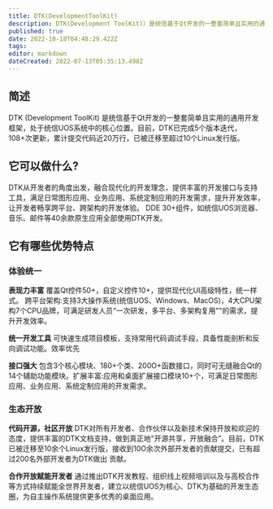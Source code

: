 ```yaml
---
title: DTK(DevelopmentToolKit)
description: DTK(Development ToolKit)）是统信基于Qt开发的一整套简单且实用的通用开发框架，处于统信UOS系统中的核心位置。
published: true
date: 2022-10-18T04:48:29.422Z
tags: 
editor: markdown
dateCreated: 2022-07-13T05:35:13.498Z
---
```


## 简述
DTK (Development ToolKit) 是统信基于Qt开发的一整套简单且实用的通用开发框架，处于统信UOS系统中的核心位置。目前，DTK已完成5个版本迭代，108+次更新，累计提交代码近20万行，已被迁移至超过10个Linux发行版。


## 它可以做什么?
DTK从开发者的角度出发，融合现代化的开发理念，提供丰富的开发接口与支持工具，满足日常图形应用、业务应用、系统定制应用的开发需求，提升开发效率，让开发者畅享跨平台、跨架构的开发体验。
DDE 30+组件，如统信UOS浏览器、音乐、邮件等40余款原生应用全部使用DTK开发。

## 它有哪些优势特点
### 体验统一
**表现力丰富**
覆盖Qt控件50+，自定义控件10+，提供现代化UI高级特性，统一样式。
跨平台架构:支持3大操作系统(统信UOS、Windows、MacOS)，4大CPU架构7个CPU品牌，可满足研发人员“一次研发，多平台、多架构复用""的需求，提升开发效率。

**统一开发工具**
可快速生成项目模板，支持常用代码调试手段，具备性能剖析和反向调试功能。效率优先

**接口强大**
包含3个核心模块、180+个类、200O+函数接口，同时可无缝融合Qt的14个辅助功能模块。扩展丰富:应用和桌面扩展接口模块10+个，可满足日常图形应用、业务应用、系统定制应用的开发需求。

### 生态开放

**代码开源，社区开放**
DTK对所有开发者、合作伙伴以及新技术保持开放和欢迎的态度，提供丰富的DTK文档支持，做到真正地"开源共享，开放融合”。目前，DTK已被迁移至10余个Linux发行版，接收到10O余次外部开发者的贡献提交，已有超过200名外部开发者为DTK做出
贡献。

**合作开放赋能开发者**
通过推出DTK开发教程、组织线上视频培训以及与高校合作等方式持续赋能全世界开发者，建立以统信UOS为核心、DTK为基础的开发生态圈，为自主操作系统提供更多优秀的桌面应用。

